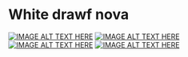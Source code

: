 # White drawf nova
[![IMAGE ALT TEXT HERE](http://img.youtube.com/vi/tMY7cpsnBSk/0.jpg)](http://www.youtube.com/watch?v=tMY7cpsnBSk)
[![IMAGE ALT TEXT HERE](http://img.youtube.com/vi/_MOyxsh4j7k/0.jpg)](http://www.youtube.com/watch?v=_MOyxsh4j7k)
[![IMAGE ALT TEXT HERE](http://img.youtube.com/vi/IGvWuoWMFRQ/0.jpg)](http://www.youtube.com/watch?v=IGvWuoWMFRQ)
[![IMAGE ALT TEXT HERE](http://img.youtube.com/vi/v-qGZZZJ36k/0.jpg)](http://www.youtube.com/watch?v=v-qGZZZJ36k)
